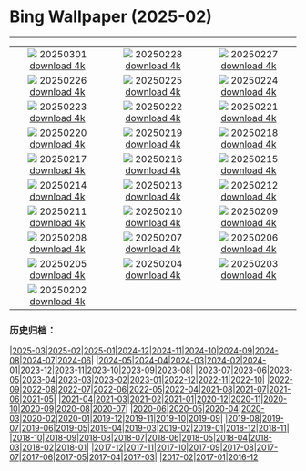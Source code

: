 # Bing Wallpaper (2025-02)
**************
| | | |
| :----: | :----: | :----: |
| ![](https://www.bing.com/th?id=OHR.MaligneLakeJasper_DE-DE5640949329_1920x1080.jpg) 20250301 [download 4k](https://www.bing.com/th?id=OHR.MaligneLakeJasper_DE-DE5640949329_UHD.jpg) | ![](https://www.bing.com/th?id=OHR.BhutanMonastery_DE-DE8934073002_1920x1080.jpg) 20250228 [download 4k](https://www.bing.com/th?id=OHR.BhutanMonastery_DE-DE8934073002_UHD.jpg) | ![](https://www.bing.com/th?id=OHR.CologneNight_DE-DE4660512744_1920x1080.jpg) 20250227 [download 4k](https://www.bing.com/th?id=OHR.CologneNight_DE-DE4660512744_UHD.jpg) |
| ![](https://www.bing.com/th?id=OHR.ArgyllStalker_DE-DE7352876454_1920x1080.jpg) 20250226 [download 4k](https://www.bing.com/th?id=OHR.ArgyllStalker_DE-DE7352876454_UHD.jpg) | ![](https://www.bing.com/th?id=OHR.BryceHoodoos_DE-DE7316141560_1920x1080.jpg) 20250225 [download 4k](https://www.bing.com/th?id=OHR.BryceHoodoos_DE-DE7316141560_UHD.jpg) | ![](https://www.bing.com/th?id=OHR.GiantCuttlefish_DE-DE6436813426_1920x1080.jpg) 20250224 [download 4k](https://www.bing.com/th?id=OHR.GiantCuttlefish_DE-DE6436813426_UHD.jpg) |
| ![](https://www.bing.com/th?id=OHR.MtFujiSunrise_DE-DE8213371470_1920x1080.jpg) 20250223 [download 4k](https://www.bing.com/th?id=OHR.MtFujiSunrise_DE-DE8213371470_UHD.jpg) | ![](https://www.bing.com/th?id=OHR.StLouisArch_DE-DE5694184268_1920x1080.jpg) 20250222 [download 4k](https://www.bing.com/th?id=OHR.StLouisArch_DE-DE5694184268_UHD.jpg) | ![](https://www.bing.com/th?id=OHR.GoldfinchSunflower_DE-DE5115131607_1920x1080.jpg) 20250221 [download 4k](https://www.bing.com/th?id=OHR.GoldfinchSunflower_DE-DE5115131607_UHD.jpg) |
| ![](https://www.bing.com/th?id=OHR.CanadaDeer_DE-DE5282411972_1920x1080.jpg) 20250220 [download 4k](https://www.bing.com/th?id=OHR.CanadaDeer_DE-DE5282411972_UHD.jpg) | ![](https://www.bing.com/th?id=OHR.IceHoleOtter_DE-DE5011760287_1920x1080.jpg) 20250219 [download 4k](https://www.bing.com/th?id=OHR.IceHoleOtter_DE-DE5011760287_UHD.jpg) | ![](https://www.bing.com/th?id=OHR.BlueBelize_DE-DE7316744984_1920x1080.jpg) 20250218 [download 4k](https://www.bing.com/th?id=OHR.BlueBelize_DE-DE7316744984_UHD.jpg) |
| ![](https://www.bing.com/th?id=OHR.CatalanPyrenees_DE-DE2190888967_1920x1080.jpg) 20250217 [download 4k](https://www.bing.com/th?id=OHR.CatalanPyrenees_DE-DE2190888967_UHD.jpg) | ![](https://www.bing.com/th?id=OHR.HumpbackMother_DE-DE2752468261_1920x1080.jpg) 20250216 [download 4k](https://www.bing.com/th?id=OHR.HumpbackMother_DE-DE2752468261_UHD.jpg) | ![](https://www.bing.com/th?id=OHR.Misotsuchi2025_DE-DE8865716337_1920x1080.jpg) 20250215 [download 4k](https://www.bing.com/th?id=OHR.Misotsuchi2025_DE-DE8865716337_UHD.jpg) |
| ![](https://www.bing.com/th?id=OHR.PenguinLove_DE-DE2328190080_1920x1080.jpg) 20250214 [download 4k](https://www.bing.com/th?id=OHR.PenguinLove_DE-DE2328190080_UHD.jpg) | ![](https://www.bing.com/th?id=OHR.BerlinKinoZooPalast_DE-DE5942620149_1920x1080.jpg) 20250213 [download 4k](https://www.bing.com/th?id=OHR.BerlinKinoZooPalast_DE-DE5942620149_UHD.jpg) | ![](https://www.bing.com/th?id=OHR.GalapagosIguana_DE-DE8148803350_1920x1080.jpg) 20250212 [download 4k](https://www.bing.com/th?id=OHR.GalapagosIguana_DE-DE8148803350_UHD.jpg) |
| ![](https://www.bing.com/th?id=OHR.YungangGrottoes_DE-DE7812500680_1920x1080.jpg) 20250211 [download 4k](https://www.bing.com/th?id=OHR.YungangGrottoes_DE-DE7812500680_UHD.jpg) | ![](https://www.bing.com/th?id=OHR.UmbrellaDay_DE-DE7581909470_1920x1080.jpg) 20250210 [download 4k](https://www.bing.com/th?id=OHR.UmbrellaDay_DE-DE7581909470_UHD.jpg) | ![](https://www.bing.com/th?id=OHR.LeonardoGlassCubeBadDriburg_DE-DE7335934587_1920x1080.jpg) 20250209 [download 4k](https://www.bing.com/th?id=OHR.LeonardoGlassCubeBadDriburg_DE-DE7335934587_UHD.jpg) |
| ![](https://www.bing.com/th?id=OHR.SnowySvaneti_DE-DE7103298381_1920x1080.jpg) 20250208 [download 4k](https://www.bing.com/th?id=OHR.SnowySvaneti_DE-DE7103298381_UHD.jpg) | ![](https://www.bing.com/th?id=OHR.BlueNorway_DE-DE6219110826_1920x1080.jpg) 20250207 [download 4k](https://www.bing.com/th?id=OHR.BlueNorway_DE-DE6219110826_UHD.jpg) | ![](https://www.bing.com/th?id=OHR.WhararikiBeach_DE-DE0573200423_1920x1080.jpg) 20250206 [download 4k](https://www.bing.com/th?id=OHR.WhararikiBeach_DE-DE0573200423_UHD.jpg) |
| ![](https://www.bing.com/th?id=OHR.ScottishSheep_DE-DE0235532190_1920x1080.jpg) 20250205 [download 4k](https://www.bing.com/th?id=OHR.ScottishSheep_DE-DE0235532190_UHD.jpg) | ![](https://www.bing.com/th?id=OHR.GoldenBridge_DE-DE8445682123_1920x1080.jpg) 20250204 [download 4k](https://www.bing.com/th?id=OHR.GoldenBridge_DE-DE8445682123_UHD.jpg) | ![](https://www.bing.com/th?id=OHR.RibbleheadViaduct_DE-DE0601273840_1920x1080.jpg) 20250203 [download 4k](https://www.bing.com/th?id=OHR.RibbleheadViaduct_DE-DE0601273840_UHD.jpg) |
| ![](https://www.bing.com/th?id=OHR.WaddenSeaBiosphereReserve_DE-DE2245895557_1920x1080.jpg) 20250202 [download 4k](https://www.bing.com/th?id=OHR.WaddenSeaBiosphereReserve_DE-DE2245895557_UHD.jpg) |  |  |

### 历史归档：

|[2025-03](/../2025-03/2025-03.md)|[2025-02](/2025-02.md)|[2025-01](/../2025-01/2025-01.md)|[2024-12](/../2024-12/2024-12.md)|[2024-11](/../2024-11/2024-11.md)|[2024-10](/../2024-10/2024-10.md)|[2024-09](/../2024-09/2024-09.md)|[2024-08](/../2024-08/2024-08.md)|[2024-07](/../2024-07/2024-07.md)|[2024-06](/../2024-06/2024-06.md)|
|[2024-05](/../2024-05/2024-05.md)|[2024-04](/../2024-04/2024-04.md)|[2024-03](/../2024-03/2024-03.md)|[2024-02](/../2024-02/2024-02.md)|[2024-01](/../2024-01/2024-01.md)|[2023-12](/../2023-12/2023-12.md)|[2023-11](/../2023-11/2023-11.md)|[2023-10](/../2023-10/2023-10.md)|[2023-09](/../2023-09/2023-09.md)|[2023-08](/../2023-08/2023-08.md)|
|[2023-07](/../2023-07/2023-07.md)|[2023-06](/../2023-06/2023-06.md)|[2023-05](/../2023-05/2023-05.md)|[2023-04](/../2023-04/2023-04.md)|[2023-03](/../2023-03/2023-03.md)|[2023-02](/../2023-02/2023-02.md)|[2023-01](/../2023-01/2023-01.md)|[2022-12](/../2022-12/2022-12.md)|[2022-11](/../2022-11/2022-11.md)|[2022-10](/../2022-10/2022-10.md)|
|[2022-09](/../2022-09/2022-09.md)|[2022-08](/../2022-08/2022-08.md)|[2022-07](/../2022-07/2022-07.md)|[2022-06](/../2022-06/2022-06.md)|[2022-05](/../2022-05/2022-05.md)|[2022-04](/../2022-04/2022-04.md)|[2021-08](/../2021-08/2021-08.md)|[2021-07](/../2021-07/2021-07.md)|[2021-06](/../2021-06/2021-06.md)|[2021-05](/../2021-05/2021-05.md)|
|[2021-04](/../2021-04/2021-04.md)|[2021-03](/../2021-03/2021-03.md)|[2021-02](/../2021-02/2021-02.md)|[2021-01](/../2021-01/2021-01.md)|[2020-12](/../2020-12/2020-12.md)|[2020-11](/../2020-11/2020-11.md)|[2020-10](/../2020-10/2020-10.md)|[2020-09](/../2020-09/2020-09.md)|[2020-08](/../2020-08/2020-08.md)|[2020-07](/../2020-07/2020-07.md)|
|[2020-06](/../2020-06/2020-06.md)|[2020-05](/../2020-05/2020-05.md)|[2020-04](/../2020-04/2020-04.md)|[2020-03](/../2020-03/2020-03.md)|[2020-02](/../2020-02/2020-02.md)|[2020-01](/../2020-01/2020-01.md)|[2019-12](/../2019-12/2019-12.md)|[2019-11](/../2019-11/2019-11.md)|[2019-10](/../2019-10/2019-10.md)|[2019-09](/../2019-09/2019-09.md)|
|[2019-08](/../2019-08/2019-08.md)|[2019-07](/../2019-07/2019-07.md)|[2019-06](/../2019-06/2019-06.md)|[2019-05](/../2019-05/2019-05.md)|[2019-04](/../2019-04/2019-04.md)|[2019-03](/../2019-03/2019-03.md)|[2019-02](/../2019-02/2019-02.md)|[2019-01](/../2019-01/2019-01.md)|[2018-12](/../2018-12/2018-12.md)|[2018-11](/../2018-11/2018-11.md)|
|[2018-10](/../2018-10/2018-10.md)|[2018-09](/../2018-09/2018-09.md)|[2018-08](/../2018-08/2018-08.md)|[2018-07](/../2018-07/2018-07.md)|[2018-06](/../2018-06/2018-06.md)|[2018-05](/../2018-05/2018-05.md)|[2018-04](/../2018-04/2018-04.md)|[2018-03](/../2018-03/2018-03.md)|[2018-02](/../2018-02/2018-02.md)|[2018-01](/../2018-01/2018-01.md)|
|[2017-12](/../2017-12/2017-12.md)|[2017-11](/../2017-11/2017-11.md)|[2017-10](/../2017-10/2017-10.md)|[2017-09](/../2017-09/2017-09.md)|[2017-08](/../2017-08/2017-08.md)|[2017-07](/../2017-07/2017-07.md)|[2017-06](/../2017-06/2017-06.md)|[2017-05](/../2017-05/2017-05.md)|[2017-04](/../2017-04/2017-04.md)|[2017-03](/../2017-03/2017-03.md)|
|[2017-02](/../2017-02/2017-02.md)|[2017-01](/../2017-01/2017-01.md)|[2016-12](/../2016-12/2016-12.md)